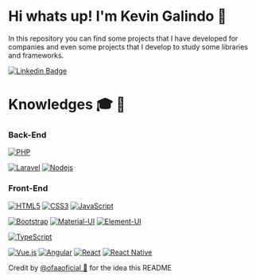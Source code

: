 # Hi whats up! I'm Kevin Galindo 🧒

In this repository you can find some projects that I have developed for companies and even some projects that I develop to study some libraries and frameworks.

[![Linkedin Badge](https://img.shields.io/badge/-Kevin%20Galindo-blue?style=flat-square&logo=Linkedin&logoColor=white&link=https://www.linkedin.com/in/kevin-julian-galindo-meneses-131295196/)](https://www.linkedin.com/in/kevin-julian-galindo-meneses-131295196/)

# Knowledges :mortar_board: 🧩

### Back-End

[![PHP](https://img.shields.io/badge/-PHP-777BB4?style=flat-square&logo=php&logoColor=white&link=https://github.com/KevinDev115/)](https://github.com/KevinDev115/)

[![Laravel](https://img.shields.io/badge/-Laravel-FF2D20?style=flat-square&logo=laravel&logoColor=white&link=https://github.com/KevinDev115/)](https://github.com/KevinDev115/)
[![Nodejs](https://img.shields.io/badge/-Node.js-339933?style=flat-square&logo=Node.js&logoColor=white&link=https://github.com/KevinDev115/)](https://github.com/KevinDev115/)

### Front-End

[![HTML5](https://img.shields.io/badge/-HTML5-E34F26?style=flat-square&logo=html5&logoColor=white&link=https://github.com/KevinDev115/)](https://github.com/KevinDev115/)
[![CSS3](https://img.shields.io/badge/-CSS3-1572B6?style=flat-square&logo=css3&link=https://github.com/ofaaoficial/)](https://github.com/KevinDev115/)
[![JavaScript](https://img.shields.io/badge/-JavaScript-black?style=flat-square&logo=javascript&link=https://github.com/KevinDev115/)](https://github.com/KevinDev115/)

[![Bootstrap](https://img.shields.io/badge/-Bootstrap-563D7C?style=flat-square&logo=bootstrap&link=https://github.com/KevinDev115/)](https://github.com/KevinDev115/)
[![Material-UI](https://img.shields.io/badge/-Material%20UI-0081CB?style=flat-square&logo=material-ui&link=https://github.com/KevinDev115/)](https://github.com/KevinDev115/)
[![Element-UI](https://img.shields.io/badge/-Element%20UI-0081CB?style=flat-square&logo=element-ui&link=https://github.com/KevinDev115/)](https://github.com/KevinDev115/)

[![TypeScript](https://img.shields.io/badge/-TypeScript-007ACC?style=flat-square&logo=typescript&link=https://github.com/KevinDev115/)](https://github.com/KevinDev115/)

[![Vue.js](https://img.shields.io/badge/-Vuejs-black?style=flat-square&logo=vue.js&link=https://github.com/KevinDev115/)](https://github.com/KevinDev115/)
[![Angular](https://img.shields.io/badge/-Angular-DD0031?style=flat-square&logo=angular&link=https://github.com/KevinDev115/)](https://github.com/KevinDev115/)
[![React](https://img.shields.io/badge/-React-black?style=flat-square&logo=react&link=https://github.com/KevinDev115/)](https://github.com/KevinDev115/)
[![React Native](https://img.shields.io/badge/-ReactNative-black?style=flat-square&logo=react&link=https://github.com/KevinDev115/)](https://github.com/KevinDev115/)


Credit by [@ofaaoficial 🧔](https://github.com/ofaaoficial) for the idea this README

